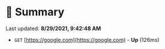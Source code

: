 # 📖 Summary
Last updated: **8/29/2021, 9:42:48 AM**

- `GET` [https://google.com](https://google.com) - **Up** (126ms)
